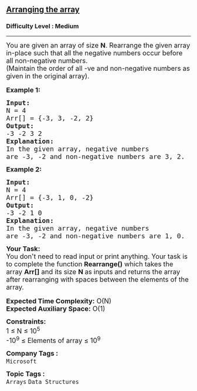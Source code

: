 <h2><a href="https://www.geeksforgeeks.org/problems/arranging-the-array1131/1?page=1&difficulty=Medium&status=unsolved&sprint=94ade6723438d94ecf0c00c3937dad55&sortBy=submissions">Arranging the array</a></h2><h3>Difficulty Level : Medium</h3><hr><div class="problems_problem_content__Xm_eO"><p><span style="font-size: 18px;">You are given an array of size <strong>N</strong>. Rearrange the given array in-place such that all the negative numbers occur before all non-negative numbers.<br>(Maintain the order of all -ve and non-negative numbers as given in the original array).<br></span><br><span style="font-size: 18px;"><strong>Example 1:</strong></span></p>
<pre><span style="font-size: 18px;"><strong>Input:</strong>
N = 4
Arr[] = {-3, 3, -2, 2}
<strong>Output:</strong>
-3 -2 3 2
<strong>Explanation:</strong>
In the given array, negative numbers
are -3, -2 and non-negative numbers are 3, 2. </span></pre>
<p><span style="font-size: 18px;"><strong>Example 2:</strong></span></p>
<pre><span style="font-size: 18px;"><strong>Input:</strong>
N = 4
Arr[] = {-3, 1, 0, -2}
<strong>Output:</strong>
-3 -2 1 0
<strong>Explanation:</strong>
In the given array, negative numbers
are -3, -2 and non-negative numbers are 1, 0.</span></pre>
<p><span style="font-size: 18px;"><strong>Your Task:&nbsp;&nbsp;</strong><br>You don't need to read input or print anything. Your task is to complete the function <strong>Rearrange()</strong>&nbsp;which takes the array <strong>Arr[]</strong> and its size <strong>N</strong><strong> </strong>as inputs and returns the array after rearranging with spaces between the elements of the array.<br></span><br><span style="font-size: 18px;"><strong>Expected Time Complexity:</strong> O(N)<br><strong>Expected Auxiliary Space:</strong> O(1)</span></p>
<p><span style="font-size: 18px;"><strong>Constraints:</strong><br>1 ≤ N ≤ 10<sup>5</sup><br>-10<sup>9</sup> ≤ Elements of array ≤ 10<sup>9</sup></span></p></div><p><span style=font-size:18px><strong>Company Tags : </strong><br><code>Microsoft</code>&nbsp;<br><p><span style=font-size:18px><strong>Topic Tags : </strong><br><code>Arrays</code>&nbsp;<code>Data Structures</code>&nbsp;